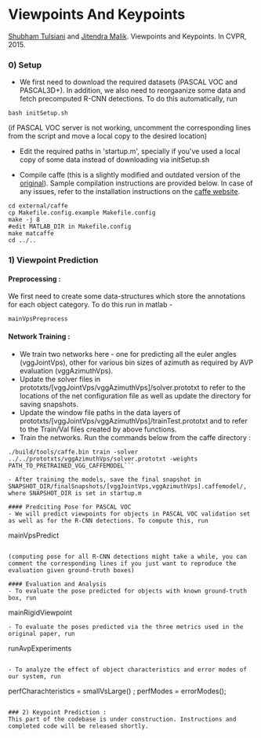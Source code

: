 # Viewpoints And Keypoints

[Shubham Tulsiani](http://cs.berkeley.edu/~shubhtuls) and [Jitendra Malik](http://cs.berkeley.edu/~malik). Viewpoints and Keypoints. In CVPR, 2015.

### 0) Setup
- We first need to download the required datasets (PASCAL VOC and PASCAL3D+). In addition, we also need to reorgaanize some data and fetch precomputed R-CNN detections. To do this automatically, run

```bash initSetup.sh```

(if PASCAL VOC server is not working, uncomment the corresponding lines from the script and move a local copy to the desired location)

- Edit the required paths in 'startup.m', specially if you've used a local copy of some data instead of downloading via initSetup.sh

- Compile caffe (this is a slightly modified and outdated version of the [original](http://caffe.berkeleyvision.org/)). Sample compilation instructions are provided below. In case of any issues, refer to the installation instructions on the [caffe website](http://caffe.berkeleyvision.org/).

```
cd external/caffe
cp Makefile.config.example Makefile.config
make -j 8
#edit MATLAB_DIR in Makefile.config
make matcaffe
cd ../..
```


### 1) Viewpoint Prediction

#### Preprocessing :
We first need to create some data-structures which store the annotations for each object category. To do this run in matlab -

``` mainVpsPreprocess ```

#### Network Training : 

- We train two networks here - one for predicting all the euler angles (vggJointVps), other for various bin sizes of azimuth as required by AVP evaluation (vggAzimuthVps).
- Update the solver files in prototxts/[vggJointVps/vggAzimuthVps]/solver.prototxt to refer to the locations of the net configuration file as well as update the directory for saving snapshots.
- Update the window file paths in the data layers of  prototxts/[vggJointVps/vggAzimuthVps]/trainTest.prototxt and to refer to the Train/Val files created by above functions.
- Train the networks. Run the commands below from the caffe directory :

```./build/tools/caffe.bin train -solver ../../prototxts/vggJointVps/solver.prototxt -weights PATH_TO_PRETRAINED_VGG_CAFFEMODEL
./build/tools/caffe.bin train -solver ../../prototxts/vggAzimuthVps/solver.prototxt -weights PATH_TO_PRETRAINED_VGG_CAFFEMODEL```

- After training the models, save the final snapshot in SNAPSHOT_DIR/finalSnapshots/[vggJointVps,vggAzimuthVps].caffemodel/, where SNAPSHOT_DIR is set in startup.m

#### Predciting Pose for PASCAL VOC
- We will predict viewpoints for objects in PASCAL VOC validation set as well as for the R-CNN detections. To compute this, run

```
mainVpsPredict
```

(computing pose for all R-CNN detections might take a while, you can comment the corresponding lines if you just want to reproduce the evaluation given ground-truth boxes)

#### Evaluation and Analysis
- To evaluate the pose predicted for objects with known ground-truth box, run 

```
mainRigidViewpoint
```
- To evaluate the poses predicted via the three metrics used in the original paper, run

```
runAvpExperiments
```

- To analyze the effect of object characteristics and error modes of our system, run 

```
perfCharachteristics = smallVsLarge() ;
perfModes = errorModes();
```

### 2) Keypoint Prediction :
This part of the codebase is under construction. Instructions and completed code will be released shortly.
